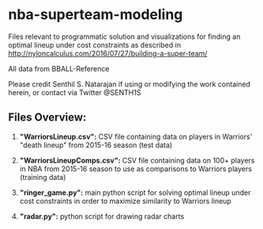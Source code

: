 # nba-superteam-modeling

Files relevant to programmatic solution and visualizations for finding an optimal lineup under cost constraints as described in http://nyloncalculus.com/2016/07/27/building-a-super-team/

All data from BBALL-Reference

Please credit Senthil S. Natarajan if using or modifying the work contained herein, or contact via Twitter @SENTH1S

Files Overview:
---
1. **"WarriorsLineup.csv":** CSV file containing data on players in Warriors' "death lineup" from 2015-16 season (test data)

3. **"WarriorsLineupComps.csv":** CSV file containing data on 100+ players in NBA from 2015-16 season to use as comparisons to Warriors players (training data)

5. **"ringer_game.py":** main python script for solving optimal lineup under cost constraints in order to maximize similarity to Warriors lineup

6. **"radar.py":** python script for drawing radar charts

